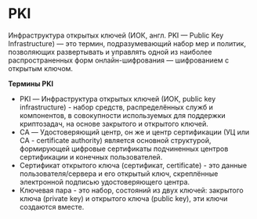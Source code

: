 # PKI
Инфраструктура открытых ключей (ИОК, англ. PKI — Public Key Infrastructure) — это термин, подразумевающий набор мер и политик, позволяющих развертывать и управлять одной из наиболее распространенных форм онлайн-шифрования — шифрованием с открытым ключом.    

**Термины PKI**
- PKI — Инфраструктура открытых ключей (ИОК, public key infrastructure) - набор средств, распределённых служб и компонентов, в совокупности используемых для поддержки криптозадач, на основе закрытого и открытого ключей.
- CA — Удостоверяющий центр, он же и центр сертификации (УЦ или CA - certificate authority) является основной структурой, формирующей цифровые сертификаты подчиненных центров сертификации и конечных пользователей.
- Сертификат открытого ключа (сертификат, certificate) - это данные пользователя/сервера и его открытый ключ, скреплённые электронной подписью удостоверяющего центра.
- Ключевая пара - это набор, состояний из двух ключей: закрытого ключа (private key) и открытого ключа (public key), эти ключи создаются вместе.
